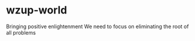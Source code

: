 # wzup-world
Bringing positive enlightenment
We need to focus on eliminating the root of all problems
